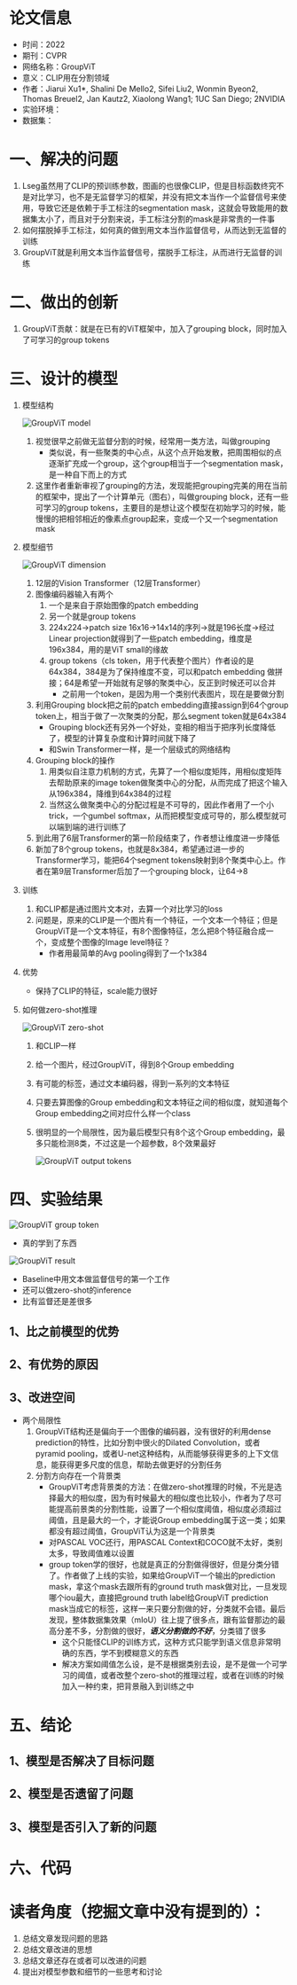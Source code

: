 # 论文信息
- 时间：2022
- 期刊：CVPR
- 网络名称：GroupViT
- 意义：CLIP用在分割领域
- 作者：Jiarui Xu1*, Shalini De Mello2, Sifei Liu2, Wonmin Byeon2, Thomas Breuel2, Jan Kautz2, Xiaolong Wang1; 1UC San Diego; 2NVIDIA
- 实验环境：
- 数据集：
# 一、解决的问题
1. Lseg虽然用了CLIP的预训练参数，图画的也很像CLIP，但是目标函数终究不是对比学习，也不是无监督学习的框架，并没有把文本当作一个监督信号来使用，导致它还是依赖于手工标注的segmentation mask，这就会导致能用的数据集太小了，而且对于分割来说，手工标注分割的mask是非常贵的一件事
2. 如何摆脱掉手工标注，如何真的做到用文本当作监督信号，从而达到无监督的训练
3. GroupViT就是利用文本当作监督信号，摆脱手工标注，从而进行无监督的训练
# 二、做出的创新
1. GroupViT贡献：就是在已有的ViT框架中，加入了grouping block，同时加入了可学习的group tokens
# 三、设计的模型
1. 模型结构

    ![GroupViT model](../pictures/GroupViT/GroupViT%20model.png)
    
    1. 视觉很早之前做无监督分割的时候，经常用一类方法，叫做grouping
        - 类似说，有一些聚类的中心点，从这个点开始发散，把周围相似的点逐渐扩充成一个group，这个group相当于一个segmentation mask，是一种自下而上的方式
    2. 这里作者重新审视了grouping的方法，发现能把grouping完美的用在当前的框架中，提出了一个计算单元（图右），叫做grouping block，还有一些可学习的group tokens，主要目的是想让这个模型在初始学习的时候，能慢慢的把相邻相近的像素点group起来，变成一个又一个segmentation mask
2. 模型细节

    ![GroupViT dimension](../pictures/GroupViT/GroupViT%20dimension.png)
    
    1. 12层的Vision Transformer（12层Transformer）
    2. 图像编码器输入有两个
        1. 一个是来自于原始图像的patch embedding
        2. 另一个就是group tokens
        3. 224x224->patch size 16x16->14x14的序列->就是196长度->经过Linear projection就得到了一些patch embedding，维度是196x384，用的是ViT small的缘故
        4. group tokens（cls token，用于代表整个图片）作者设的是64x384，384是为了保持维度不变，可以和patch embedding 做拼接；64是希望一开始就有足够的聚类中心，反正到时候还可以合并
            - 之前用一个token，是因为用一个类别代表图片，现在是要做分割
    3. 利用Grouping block把之前的patch embedding直接assign到64个group token上，相当于做了一次聚类的分配，那么segment token就是64x384
        - Grouping block还有另外一个好处，变相的相当于把序列长度降低了，模型的计算复杂度和计算时间就下降了
        - 和Swin Transformer一样，是一个层级式的网络结构
    4. Grouping block的操作
        1. 用类似自注意力机制的方式，先算了一个相似度矩阵，用相似度矩阵去帮助原来的image token做聚类中心的分配，从而完成了把这个输入从196x384，降维到64x384的过程
        2. 当然这么做聚类中心的分配过程是不可导的，因此作者用了一个小trick，一个gumbel softmax，从而把模型变成可导的，那么模型就可以端到端的进行训练了
    5. 到此用了6层Transformer的第一阶段结束了，作者想让维度进一步降低
    6. 新加了8个group tokens，也就是8x384，希望通过进一步的Transformer学习，能把64个segment tokens映射到8个聚类中心上。作者在第9层Transformer后加了一个grouping block，让64->8
3. 训练
    1. 和CLIP都是通过图片文本对，去算一个对比学习的loss
    2. 问题是，原来的CLIP是一个图片有一个特征，一个文本一个特征；但是GroupViT是一个文本特征，有8个图像特征，怎么把8个特征融合成一个，变成整个图像的Image level特征？
        - 作者用最简单的Avg pooling得到了一个1x384
4. 优势
    - 保持了CLIP的特征，scale能力很好

5. 如何做zero-shot推理

    ![GroupViT zero-shot](../pictures/GroupViT/GroupViT%20zero-shot.png)
    
    1. 和CLIP一样
    2. 给一个图片，经过GroupViT，得到8个Group embedding
    3. 有可能的标签，通过文本编码器，得到一系列的文本特征
    4. 只要去算图像的Group embedding和文本特征之间的相似度，就知道每个Group embedding之间对应什么样一个class
    5. 很明显的一个局限性，因为最后模型只有8个这个Group embedding，最多只能检测8类，不过这是一个超参数，8个效果最好
    
        ![GroupViT output tokens](../pictures/GroupViT/GroupViT%20output%20tokens.png)
# 四、实验结果

![GroupViT group token](../pictures/GroupViT/GroupViT%20group%20token.png)

- 真的学到了东西

![GroupViT result](../pictures/GroupViT/GroupViT%20result.png)

- Baseline中用文本做监督信号的第一个工作
- 还可以做zero-shot的inference
- 比有监督还是差很多
## 1、比之前模型的优势

## 2、有优势的原因

## 3、改进空间
- 两个局限性
    1. GroupViT结构还是偏向于一个图像的编码器，没有很好的利用dense prediction的特性，比如分割中很火的Dilated Convolution，或者pyramid pooling，或者U-net这种结构，从而能够获得更多的上下文信息，能获得更多尺度的信息，帮助去做更好的分割任务
    2. 分割方向存在一个背景类
        - GroupViT考虑背景类的方法：在做zero-shot推理的时候，不光是选择最大的相似度，因为有时候最大的相似度也比较小，作者为了尽可能提高前景类的分割性能，设置了一个相似度阈值，相似度必须超过阈值，且是最大的一个，才能说Group embedding属于这一类；如果都没有超过阈值，GroupViT认为这是一个背景类
        - 对PASCAL VOC还行，用PASCAL Context和COCO就不太好，类别太多，导致阈值难以设置
        - group token学的很好，也就是真正的分割做得很好，但是分类分错了。作者做了上线的实验，如果给GroupViT一个输出的prediction mask，拿这个mask去跟所有的ground truth mask做对比，一旦发现哪个iou最大，直接把ground truth label给GroupViT prediction mask当成它的标签，这样一来只要分割做的好，分类就不会错。最后发现，整体数据集效果（mIoU）往上提了很多点，跟有监督那边的最高分差不多，分割做的很好，***语义分割做的不好***，分类错了很多
            - 这个只能怪CLIP的训练方式，这种方式只能学到语义信息非常明确的东西，学不到模糊意义的东西
            - 解决方案如阈值怎么设，是不是根据类别去设，是不是做一个可学习的阈值，或者改整个zero-shot的推理过程，或者在训练的时候加入一种约束，把背景融入到训练之中

# 五、结论

## 1、模型是否解决了目标问题

## 2、模型是否遗留了问题

## 3、模型是否引入了新的问题

# 六、代码

# 读者角度（挖掘文章中没有提到的）：
1. 总结文章发现问题的思路
2. 总结文章改进的思想
3. 总结文章还存在或者可以改进的问题
4. 提出对模型参数和细节的一些思考和讨论
